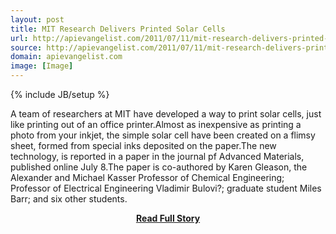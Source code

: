 ```yaml
---
layout: post
title: MIT Research Delivers Printed Solar Cells
url: http://apievangelist.com/2011/07/11/mit-research-delivers-printed-solar-cells/
source: http://apievangelist.com/2011/07/11/mit-research-delivers-printed-solar-cells/
domain: apievangelist.com
image: [Image]
---
```

{% include JB/setup %}<p>A team of researchers at MIT have developed a way to print solar cells, just like printing out of an office printer.Almost as inexpensive as printing a photo from your inkjet, the simple solar cell have been created on a flimsy sheet, formed from special inks deposited on the paper.The new technology, is reported in a paper in the journal pf Advanced Materials, published online July 8.The paper is co-authored by Karen Gleason, the Alexander and Michael Kasser Professor of Chemical Engineering; Professor of Electrical Engineering Vladimir Bulovi?; graduate student Miles Barr; and six other students.</p>
<center><p><a href="http://apievangelist.com/2011/07/11/mit-research-delivers-printed-solar-cells/" style='padding:25px; font-sze:18px; font-weight: bold;'>Read Full Story</a></p></center>
